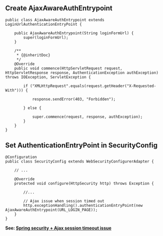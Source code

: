 ## Create AjaxAwareAuthEntrypoint
```
public class AjaxAwareAuthEntrypoint extends LoginUrlAuthenticationEntryPoint {

	public AjaxAwareAuthEntrypoint(String loginFormUrl) {
		super(loginFormUrl);
	}

	/**
	 * {@inheritDoc}
	 */
	@Override
	public void commence(HttpServletRequest request, HttpServletResponse response, AuthenticationException authException) throws IOException, ServletException {

		if ("XMLHttpRequest".equals(request.getHeader("X-Requested-With"))) {

			response.sendError(403, "Forbidden");

		} else {

			super.commence(request, response, authException);
		}
	}
}
```

## Set AuthenticationEntryPoint in SecurityConfig
```
@Configuration
public class SecurityConfig extends WebSecurityConfigurerAdapter {

    // ...
	
	@Override
	protected void configure(HttpSecurity http) throws Exception {
	
	    //...
		
		// Ajax issue when session timed out
		http.exceptionHandling().authenticationEntryPoint(new AjaxAwareAuthEntrypoint(URL_LOGIN_PAGE));
	}
}
```

**See: [Spring security + Ajax session timeout issue](https://stackoverflow.com/questions/23901950/spring-security-ajax-session-timeout-issue)**
